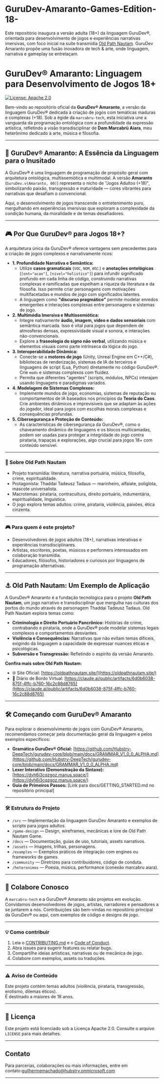 # GuruDev-Amaranto-Games-Edition-18-
Este repositório inaugura a versão adulta (18+) da linguagem GuruDev®, orientada para desenvolvimento de jogos e experiências narrativas imersivas, com foco inicial na suíte transmídia [Old Path Nautam](https://oldpathnautam.site/).  GuruDev Amaranto propõe uma fusão inovadora de tech &amp; arte, onde linguagem, narrativa e gameplay se entrelaçam.

# GuruDev® Amaranto: Linguagem para Desenvolvimento de Jogos 18+

[![License: Apache 2.0](https://img.shields.io/badge/License-Apache%202.0-blue.svg)](https://opensource.org/licenses/Apache-2.0)

Bem-vindo ao repositório oficial da **GuruDev® Amaranto**, a versão da linguagem GuruDev® dedicada à criação de jogos com temáticas maduras e complexas (+18). Sob a égide da `marcabru-tech`, esta iniciativa une a vanguarda da programação ontológica com a profundidade da expressão artística, refletindo a visão transdisciplinar de **Dom Marcabrü Aiara**, meu heterônimo dedicado à arte, música e filosofia.

---

## 🌹 **GuruDev® Amaranto: A Essência da Linguagem para o Inusitado**

A GuruDev® é uma linguagem de programação de propósito geral com arquitetura ontológica, multissemiótica e multimodal. A versão **Amaranto** (`GuruDev.v(Amaranto, 00)`) representa o nicho de "Jogos Adultos (+18)", simbolizando paixão, transgressão e maturidade — cores vibrantes para narrativas que desafiam o convencional.

Aqui, o desenvolvimento de jogos transcende o entretenimento puro, mergulhando em experiências imersivas que exploram a complexidade da condição humana, da moralidade e de temas desafiadores.

---

## 🎮 **Por Que GuruDev® para Jogos 18+?**

A arquitetura única da GuruDev® oferece vantagens sem precedentes para a criação de jogos complexos e narrativamente ricos:

* **1. Profundidade Narrativa e Semântica:**
    * Utilize **casos gramaticais** (`VOC`, `NOM`, etc.) e **anotações ontológicas** (`[ont="acao"]`, `[nivel="holistico"]`) para infundir significado profundo em cada linha de código, construindo narrativas complexas e ramificadas que espelham a riqueza da literatura e da filosofia. Isso permite criar personagens com motivações multifacetadas e mundos de jogo com significados latentes.
    * A linguagem como **"discurso pragmático"** permite modelar enredos emergentes e interações complexas entre personagens e sistemas de jogo.
* **2. Multimédia Imersiva e Multissemiótica:**
    * Integre nativamente **áudio, imagem, vídeo e dados sensoriais** com semântica marcada. Isso é vital para jogos que dependem de atmosferas densas, expressividade visual e sonora, e interações não-convencionais.
    * Explore a **fraseologia do signo não verbal**, utilizando música e elementos visuais como parte intrínseca da lógica do jogo.
* **3. Interoperabilidade Dinâmica:**
    * Conecte-se a **motores de jogo** (Unity, Unreal Engine em C++/C#), bibliotecas de renderização, sistemas de IA de terceiros e linguagens de script (Lua, Python) diretamente no código GuruDev®. Crie `mods` e sistemas complexos com fluidez.
    * Permita que diferentes "agentes" (scripts, módulos, NPCs) interajam usando linguagens e paradigmas variados.
* **4. Modelagem de Sistemas Complexos:**
    * Implemente mundos de jogo, economias, sistemas de reputação ou comportamentos de IA baseados nos princípios da **Teoria do Caos**. Crie ambientes dinâmicos e imprevisíveis que se adaptam às ações do jogador, ideal para jogos com escolhas morais complexas e consequências profundas.
* **5. Cibersegurança e Proteção de Conteúdo:**
    * As características de cibersegurança da GuruDev®, como o chaveamento dinâmico de linguagens e os blocos multicamadas, podem ser usadas para proteger a integridade do jogo contra pirataria, trapaças e explorações, algo crucial para jogos 18+ com conteúdo sensível.

---
### 🚢 Sobre Old Path Nautam

- Projeto transmídia: literatura, narrativa portuária, música, filosofia, crime, espiritualidade.
- Protagonista: Thaddai Tadeusz Tadaus — marinheiro, alfaiate, poliglota, mascote universalista.
- Macrotemas: pirataria, contracultura, direito portuário, indumentária, espiritualidade, linguística.
- O jogo explora temas adultos: crime, pirataria, violência, paixões, ética cinzenta.
---
### 🎮 Para quem é este projeto?

- Desenvolvedores de jogos adultos (18+), narrativas interativas e experiências transdisciplinares.
- Artistas, escritores, poetas, músicos e performers interessados em colaboração transmídia.
- Educadores, filósofos, historiadores e curiosos por linguagens de programação alternativas.
  
---
## ⚓ **Old Path Nautam: Um Exemplo de Aplicação**

A GuruDev® Amaranto é a fundação tecnológica para o projeto **Old Path Nautam**, um jogo narrativo e transdisciplinar que mergulha nas culturas dos portos do mundo através do personagem Thaddai Tadeusz Tadaus. Old Path Nautam explora temas como:

* **Criminologia e Direito Portuário Pancrônico:** Histórias de crime, contrabando e pirataria, onde a GuruDev® pode modelar sistemas legais complexos e comportamentos desviantes.
* **Violência e Consequências:** Narrativas que não evitam temas difíceis, exigindo da linguagem a capacidade de expressar nuances éticas e psicológicas.
* **Subversão e Transgressão:** Refletindo o espírito da versão Amaranto.

**Confira mais sobre Old Path Nautam:**
* 🌐 Site Oficial: [https://oldpathnautam.site/](https://oldpathnautam.site/)
* 📜 Diário de Bordo Virtual: [https://claude.ai/public/artifacts/6d0b6038-875f-4ffc-b760-16c2c88d8765](https://claude.ai/public/artifacts/6d0b6038-875f-4ffc-b760-16c2c88d8765)

---

## 🛠️ **Começando com GuruDev® Amaranto**

Para explorar o desenvolvimento de jogos com GuruDev® Amaranto, recomendamos começar pela documentação geral da linguagem e pelos exemplos específicos:

* **Gramática GuruDev® Oficial:** [https://github.com/Hubstry-DeepTech/gurudev-core/blob/main/docs/GRAMMAR_V1_0_0_ALPHA.md](https://github.com/Hubstry-DeepTech/gurudev-core/blob/main/docs/GRAMMAR_V1_0_0_ALPHA.md)
* **Lexer Interativo (Demonstração da Sintaxe):** [https://dyh6i3cqzgoz.manus.space/](https://dyh6i3cqzgoz.manus.space/)
* **Guia de Primeiros Passos:** [Link para docs/GETTING_STARTED.md no repositório principal]

---
### 🛠️ Estrutura do Projeto

- `/src` — Implementação da linguagem GuruDev Amaranto e exemplos de scripts para jogos adultos.
- `/game-design` — Design, wireframes, mecânicas e lore de Old Path Nautam Game.
- `/docs` — Documentação, guias de uso, tutoriais, assets narrativos.
- `/assets` — Imagens, trilhas, personagens.
- `/examples` — Exemplos práticos de integração com engines ou frameworks de games.
- `/community` — Diretrizes para contribuidores, código de conduta.
- `/heteronimos` — Poesia, música, performance (conexão marcabru aiara).

---

## 🤝 **Colabore Conosco**

A `marcabru-tech` e a GuruDev® Amaranto são projetos em evolução. Convidamos desenvolvedores de jogos, artistas, narradores e pensadores a se juntarem a nós. Contribuições são bem-vindas no repositório principal da GuruDev® ou aqui, com exemplos de código e designs de jogo.


---

### 💡 Como contribuir

1. Leia o [CONTRIBUTING.md](community/CONTRIBUTING.md) e o [Code of Conduct](community/CODE_OF_CONDUCT.md).
2. Abra issues para sugerir features ou relatar bugs.
3. Compartilhe ideias artísticas, narrativas ou de mecânica de jogo.
4. Colabore com exemplos, assets ou traduções.

---
### ⚠️ Aviso de Conteúdo

Este projeto contém temas adultos (violência, pirataria, transgressão, erotismo, dilemas éticos).  
É destinado a maiores de 18 anos.

---

## 📜 **Licença**

Este projeto está licenciado sob a Licença Apache 2.0. Consulte o arquivo `LICENSE` para mais detalhes.

---

## **Contato**

Para parcerias, colaborações ou mais informações, entre em contato:guilhermemachado@hubstry.onmicrosoft.com

---
